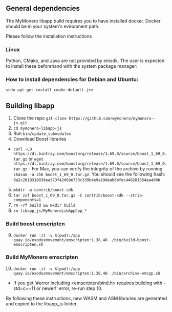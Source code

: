 ## General dependencies
The MyMonero libapp build requires you to have installed docker. Docker should be in your system's evironment path.

Please follow the installation instructions 

### Linux
Python, CMake, and Java are not provided by emsdk. The user is expected to install these beforehand with the system package manager:

### How to install dependencies for Debian and Ubuntu:
`sudo apt-get install cmake default-jre`

## Building libapp

1. Clone the repo `git clone https://github.com/mymonero/mymonero--js.git`
2. `cd mymonero-libapp-js`
3. Run `bin/update_submodules`
4. Download Boost libraries
* `curl -LO https://dl.bintray.com/boostorg/release/1.69.0/source/boost_1_69_0.tar.gz` or `wget https://dl.bintray.com/boostorg/release/1.69.0/source/boost_1_69_0.tar.gz` - For Mac, you can verify the integrity of the archive by running `shasum -a 256 boost_1_69_0.tar.gz`. You should see the following hash: `9a2c2819310839ea373f42d69e733c339b4e9a19deab6bfec448281554aa4dbb`
5. `mkdir -p contrib/boost-sdk`
6. `tar zxf boost_1_69_0.tar.gz -C contrib/boost-sdk --strip-components=1`
7. `rm -rf build && mkdir build`
8. `rm libapp_js/MyMoneroLibAppCpp_*`

### Build boost emscripten
9. `docker run -it -v $(pwd):/app quay.io/exodusmovement/emscripten:1.38.48 ./bin/build-boost-emscripten.sh`

### Build MyMonero emscripten
10. `docker run -it -v $(pwd):/app quay.io/exodusmovement/emscripten:1.38.48 ./bin/archive-emcpp.sh`
 * If you get '#error Including <emscripten/bind.h> requires building with -std=c++11 or newer!' error, re-run step 10. 
 
 By following these instructions, new WASM and ASM libraries are generated and copied to the libapp_js folder
